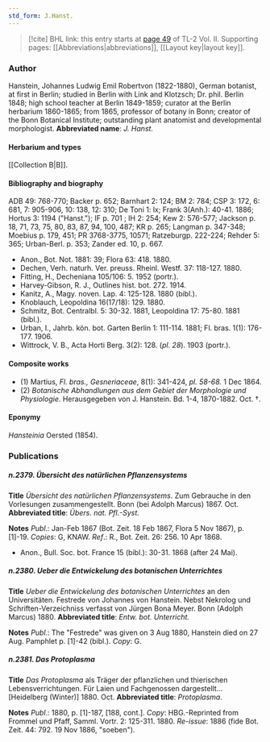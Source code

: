 ```yaml
---
std_form: J.Hanst.
---
```


> [!cite] BHL link: this entry starts at [page 49](https://www.biodiversitylibrary.org/page/33068291) of TL-2 Vol. II.
> Supporting pages: [[Abbreviations|abbreviations]], [[Layout key|layout key]].

### Author

Hanstein, Johannes Ludwig Emil Robertvon (1822-1880), German botanist, at first in Berlin; studied in Berlin with Link and Klotzsch; Dr. phil. Berlin 1848; high school teacher at Berlin 1849-1859; curator at the Berlin herbarium 1860-1865; from 1865, professor of botany in Bonn; creator of the Bonn Botanical Institute; outstanding plant anatomist and developmental morphologist. 
**Abbreviated name**: *J. Hanst.*

#### Herbarium and types

[[Collection B|B]].

#### Bibliography and biography

ADB 49: 768-770; Backer p. 652; Barnhart 2: 124; BM 2: 784; CSP 3: 172, 6: 681, 7: 905-906, 10: 138, 12: 310; De Toni 1: lx; Frank 3(Anh.): 40-41. 1886; Hortus 3: 1194 ("Hanst."); IF p. 701 ; IH 2: 254; Kew 2: 576-577; Jackson p. 18, 71, 73, 75, 80, 83, 87, 94, 100, 487; KR p. 265; Langman p. 347-348; Moebius p. 179, 451; PR 3768-3775, 10571; Ratzeburgp. 222-224; Rehder 5: 365; Urban-Berl. p. 353; Zander ed. 10, p. 667.
- Anon., Bot. Not. 1881: 39; Flora 63: 418. 1880.
- Dechen, Verh. naturh. Ver. preuss. Rheinl. Westf. 37: 118-127. 1880.
- Fitting, H., Decheniana 105/106: 5. 1952 (portr.).
- Harvey-Gibson, R. J., Outlines hist. bot. 272. 1914.
- Kanitz, A., Magy. noven. Lap. 4: 125-128. 1880 (bibl.).
- Knoblauch, Leopoldina 16(17/18): 129. 1880.
- Schmitz, Bot. Centralbl. 5: 30-32. 1881, Leopoldina 17: 75-80. 1881 (bibl.).
- Urban, I., Jahrb. kön. bot. Garten Berlin 1: 111-114. 1881; Fl. bras. 1(1): 176-177. 1906.
- Wittrock, V. B., Acta Horti Berg. 3(2): 128. (*pl. 28*). 1903 (portr.).

#### Composite works

- (1) Martius, *Fl. bras., Gesneriaceae*, 8(1): 341-424, *pl. 58-68.* 1 Dec 1864.
- (2) *Botanische Abhandlungen aus dem Gebiet der Morphologie und Physiologie*. Herausgegeben von J. Hanstein. Bd. 1-4, 1870-1882. Oct. †.

#### Eponymy

*Hansteinia* Oersted (1854).

### Publications

##### n.2379. Übersicht des natürlichen Pflanzensystems

**Title**
*Übersicht des natürlichen Pflanzensystems*. Zum Gebrauche in den Vorlesungen zusammengestellt. Bonn (bei Adolph Marcus) 1867. Oct.
**Abbreviated title**: *Übers. nat. Pfl.-Syst.*

**Notes**
*Publ*.: Jan-Feb 1867 (Bot. Zeit. 18 Feb 1867, Flora 5 Nov 1867), p. \[1\]-19. *Copies*: G, KNAW.
*Ref*.: R., Bot. Zeit. 26: 256. 10 Apr 1868.
- Anon., Bull. Soc. bot. France 15 (bibl.): 30-31. 1868 (after 24 Mai).

##### n.2380. Ueber die Entwickelung des botanischen Unterrichtes

**Title**
*Ueber die Entwickelung des botanischen Unterrichtes* an den Universitäten. Festrede von Johannes von Hanstein. Nebst Nekrolog und Schriften-Verzeichniss verfasst von Jürgen Bona Meyer. Bonn (Adolph Marcus) 1880.
**Abbreviated title**: *Entw. bot. Unterricht.*

**Notes**
*Publ*.: The "Festrede" was given on 3 Aug 1880, Hanstein died on 27 Aug. Pamphlet p. \[1\]-42 (bibl.). *Copy*: G.

##### n.2381. Das Protoplasma

**Title**
*Das Protoplasma* als Träger der pflanzlichen und thierischen Lebensverrichtungen. Für Laien und Fachgenossen dargestellt... \[Heidelberg (Winter)\] 1880. Oct.
**Abbreviated title**: *Protoplasma*.

**Notes**
*Publ*.: 1880, p. \[1\]-187, \[188, cont.\]. *Copy*: HBG.-Reprinted from Frommel und Pfaff, Samml. Vortr. 2: 125-311. 1880.
*Re-issue*: 1886 (fide Bot. Zeit. 44: 792. 19 Nov 1886, "soeben").

